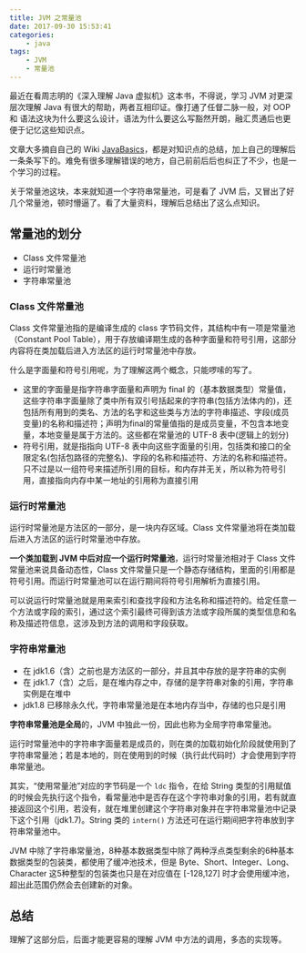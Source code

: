 ```yaml
---
title: JVM 之常量池
date: 2017-09-30 15:53:41
categories:
    - java
tags:
    - JVM
    - 常量池
---
```


最近在看周志明的《深入理解 Java 虚拟机》这本书，不得说，学习 JVM 对更深层次理解 Java 有很大的帮助，两者互相印证。像打通了任督二脉一般，对 OOP 和 语法这块为什么要这么设计，语法为什么要这么写豁然开朗，融汇贯通后也更便于记忆这些知识点。  

文章大多摘自自己的 Wiki [JavaBasics](https://github.com/HackerOO7/hackeroo7.github.com/wiki/Java-Basics)，都是对知识点的总结，加上自己的理解后一条条写下的。难免有很多理解错误的地方，自己前前后后也纠正了不少，也是一个学习的过程。  

关于常量池这块，本来就知道一个字符串常量池，可是看了 JVM 后，又冒出了好几个常量池，顿时懵逼了。看了大量资料，理解后总结出了这么点知识。

<!--more-->

## 常量池的划分

- Class 文件常量池
- 运行时常量池
- 字符串常量池

### Class 文件常量池

Class 文件常量池指的是编译生成的 class 字节码文件，其结构中有一项是常量池（Constant Pool Table），用于存放编译期生成的各种字面量和符号引用，这部分内容将在类加载后进入方法区的运行时常量池中存放。 

什么是字面量和符号引用呢，为了理解这两个概念，只能啰嗦的写了。
- 这里的字面量是指字符串字面量和声明为 final 的（基本数据类型）常量值，这些字符串字面量除了类中所有双引号括起来的字符串(包括方法体内的)，还包括所有用到的类名、方法的名字和这些类与方法的字符串描述、字段(成员变量)的名称和描述符；声明为final的常量值指的是成员变量，不包含本地变量，本地变量是属于方法的。这些都在常量池的 UTF-8 表中(逻辑上的划分)
- 符号引用，就是指指向 UTF-8 表中向这些字面量的引用，包括类和接口的全限定名(包括包路径的完整名)、字段的名称和描述符、方法的名称和描述符。只不过是以一组符号来描述所引用的目标，和内存并无关，所以称为符号引用，直接指向内存中某一地址的引用称为直接引用

### 运行时常量池

运行时常量池是方法区的一部分，是一块内存区域。Class 文件常量池将在类加载后进入方法区的运行时常量池中存放。

**一个类加载到 JVM 中后对应一个运行时常量池**，运行时常量池相对于 Class 文件常量池来说具备动态性，Class 文件常量只是一个静态存储结构，里面的引用都是符号引用。而运行时常量池可以在运行期间将符号引用解析为直接引用。 

可以说运行时常量池就是用来索引和查找字段和方法名称和描述符的。给定任意一个方法或字段的索引，通过这个索引最终可得到该方法或字段所属的类型信息和名称及描述符信息，这涉及到方法的调用和字段获取。

### 字符串常量池

- 在 jdk1.6（含）之前也是方法区的一部分，并且其中存放的是字符串的实例
- 在 jdk1.7（含）之后，是在堆内存之中，存储的是字符串对象的引用，字符串实例是在堆中
- jdk1.8 已移除永久代，字符串常量池是在本地内存当中，存储的也只是引用 

**字符串常量池是全局**的，JVM 中独此一份，因此也称为全局字符串常量池。 

运行时常量池中的字符串字面量若是成员的，则在类的加载初始化阶段就使用到了字符串常量池；若是本地的，则在使用到的时候（执行此代码时）才会使用到字符串常量池。 

其实，“使用常量池”对应的字节码是一个 `ldc` 指令，在给 String 类型的引用赋值的时候会先执行这个指令，看常量池中是否存在这个字符串对象的引用，若有就直接返回这个引用，若没有，就在堆里创建这个字符串对象并在字符串常量池中记录下这个引用（jdk1.7)。String 类的 `intern()` 方法还可在运行期间把字符串放到字符串常量池中。 

JVM 中除了字符串常量池，8种基本数据类型中除了两种浮点类型剩余的6种基本数据类型的包装类，都使用了缓冲池技术，但是 Byte、Short、Integer、Long、Character 这5种整型的包装类也只是在对应值在 [-128,127] 时才会使用缓冲池，超出此范围仍然会去创建新的对象。

## 总结

理解了这部分后，后面才能更容易的理解 JVM 中方法的调用，多态的实现等。



